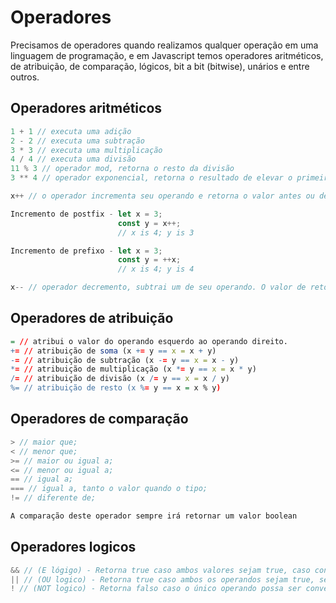 # Operadores

<p>
    Precisamos de operadores quando realizamos qualquer operação em uma linguagem de programação, e em Javascript temos operadores aritméticos, de atribuição, de comparação, lógicos, bit a bit (bitwise), unários e entre outros.
</p>

## Operadores aritméticos
``` js
1 + 1 // executa uma adição 
2 - 2 // executa uma subtração 
3 * 3 // executa uma multiplicação 
4 / 4 // executa uma divisão 
11 % 3 // operador mod, retorna o resto da divisão
3 ** 4 // operador exponencial, retorna o resultado de elevar o primeiro operando à potência do segundo operando.

x++ // o operador incrementa seu operando e retorna o valor antes ou depois do incremento, dependendo de onde o operador é colocado. 

Incremento de postfix - let x = 3;
                        const y = x++;
                        // x is 4; y is 3 

Incremento de prefixo - let x = 3;
                        const y = ++x;
                        // x is 4; y is 4

x-- // operador decremento, subtrai um de seu operando. O valor de retorno é análogo àquele do operador de incremento.
```

## Operadores de atribuição
``` q
= // atribui o valor do operando esquerdo ao operando direito.
+= // atribuição de soma (x += y == x = x + y)
-= // atribuição de subtração (x -= y == x = x - y)
*= // atribuição de multiplicação (x *= y == x = x * y)
/= // atribuição de divisão (x /= y == x = x / y)
%= // atribuição de resto (x %= y == x = x % y)
```

## Operadores de comparação

```js
> // maior que;
< // menor que;
>= // maior ou igual a;
<= // menor ou igual a;
== // igual a;
=== // igual a, tanto o valor quando o tipo;
!= // diferente de;

A comparação deste operador sempre irá retornar um valor boolean
```

## Operadores logicos

```js
&& // (E lógigo) - Retorna true caso ambos valores sejam true, caso contrario, retorna false.
|| // (OU logico) - Retorna true caso ambos os operandos sejam true, se ambos forem false, retorna false.
! // (NOT logico) - Retorna falso caso o único operando possa ser convertido para verdadeiro; senão, retorna verdadeiro.
```